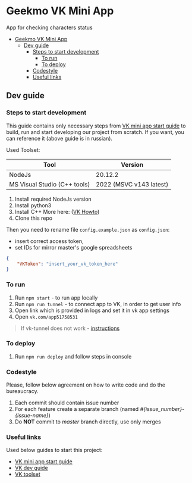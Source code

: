 # Geekmo VK Mini App

App for checking characters status

- [Geekmo VK Mini App](#geekmo-vk-mini-app)
  - [Dev guide](#dev-guide)
    - [Steps to start development](#steps-to-start-development)
      - [To run](#to-run)
      - [To deploy](#to-deploy)
    - [Codestyle](#codestyle)
    - [Useful links](#useful-links)

## Dev guide

### Steps to start development

This guide contains only necessary steps from [VK mini app start guide](https://dev.vk.com/ru/mini-apps/getting-started) to build, run and start developing our project from scratch. If you want, you can reference it (above guide is in russian).

Used Toolset:

| Tool | Version |
|---|---|
| NodeJs  | 20.12.2 |
| MS Visual Studio (C++ tools) | 2022 (MSVC v143 latest) |

1. Install required NodeJs version
2. Install python3
3. Install C++
   More here: ([VK Howto](https://dev.vk.com/ru/mini-apps/software-installation))
4. Clone this repo

Then you need to rename file `config.example.json` as `config.json`:

- insert correct access token,
- set IDs for mirror master's google spreadsheets

```JSON
{
    "VKToken": "insert_your_vk_token_here"
}
```

### To run

1. Run `npm start` - to run app locally
2. Run `npm run tunnel` - to connect app to VK, in order to get user info
3. Open link which is provided in logs and set it in vk app settings
4. Open `vk.com/app51758531`

> If vk-tunnel does not work - [instructions](./ngrok.md)

### To deploy

1. Run `npm run deploy` and follow steps in console

### Codestyle

Please, follow below agreement on how to write code and do the bureaucracy.

1. Each commit should contain issue number
2. For each feature create a separate branch (named *#{issue_number}-{issue-name}*)
3. Do **NOT** commit to *master* branch directly, use only merges

### Useful links

Used below guides to start this project:

- [VK mini app start guide](https://dev.vk.com/ru/mini-apps/getting-started)
- [VK dev guide](https://vk.com/dev)
- [VK toolset](https://dev.vk.com/ru/mini-apps/software-installation)
